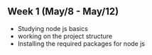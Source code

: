## Week 1 (May/8 - May/12)

- Studying node js basics
- working on the project structure
- Installing the required packages for node js
